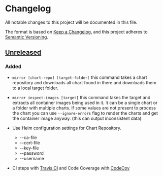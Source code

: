 # Changelog

All notable changes to this project will be documented in this file.

The format is based on [Keep a Changelog](https://keepachangelog.com/en/1.0.0/),
and this project adheres to [Semantic Versioning](https://semver.org/spec/v2.0.0.html).

## [Unreleased]

### Added

- `mirror [chart-repo] [target-folder]` this command takes a chart repository and downloads all
  chart found in there and downloads them to a local target folder.

- `mirror inspect-images [target]` this command takes the target and extracts all container
  images being used in it. It can be a single chart or a folder with multiple charts. If
  some values are not present to process the chart you can use `--ignore-errors` flag to
  render the charts and get the container image anyway. (this can output inconsistent data)

- Use Helm configuration settings for Chart Repository.
  - --ca-file
  - --cert-file
  - --key-file
  - --password
  - --username

- CI steps with [Travis CI](https://travis-ci.org) and Code Coverage with [CodeCov](https://codecov.io)

[Unreleased]: https://github.com/openSUSE/helm-mirror/compare/HEAD...HEAD